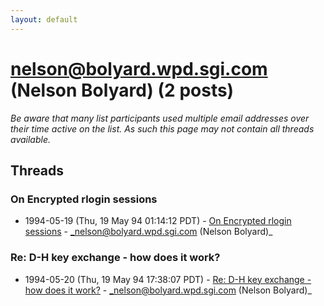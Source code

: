 ```yaml
---
layout: default
---
```


# nelson@bolyard.wpd.sgi.com (Nelson Bolyard) (2 posts)

_Be aware that many list participants used multiple email addresses over their time active on the list. As such this page may not contain all threads available._

## Threads

### On Encrypted rlogin sessions
+ 1994-05-19 (Thu, 19 May 94 01:14:12 PDT) - [On Encrypted rlogin sessions](/archive/1994/05/5617c7cb7303eaaa5de1e5e75de4d65742f60d301e64aad60625922ce73514f2) - _nelson@bolyard.wpd.sgi.com (Nelson Bolyard)_

### Re: D-H key exchange - how does it work?
+ 1994-05-20 (Thu, 19 May 94 17:38:07 PDT) - [Re: D-H key exchange - how does it work?](/archive/1994/05/9a301bcf997e205c52a47df837b810cdfa9ab64c61f487883a95017fc697ae6c) - _nelson@bolyard.wpd.sgi.com (Nelson Bolyard)_

